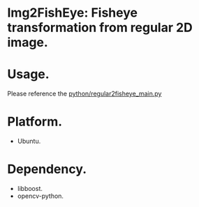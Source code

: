 # Img2FishEye: Fisheye transformation from regular 2D image.

# Usage.
Please reference the [python/regular2fisheye_main.py](python/regular2fisheye_main.py)

# Platform.
- Ubuntu.

# Dependency.
- libboost.
- opencv-python.